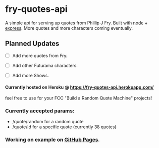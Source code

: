 # fry-quotes-api

A simple api for serving up quotes from Phillip J Fry. Built with [node](https://nodejs.org/en/) + [express](http://expressjs.com/). More quotes and more characters coming eventually. 

## Planned Updates
- [ ] Add more quotes from Fry.
- [ ] Add other Futurama characters.
- [ ] Add more Shows.


#### Currently hosted on Heroku @ https://fry-quotes-api.herokuapp.com/
feel free to use for your FCC "Build a Random Quote Machine" projects!

### Currently accepted params:
* /quote/random for a random quote
* /quote/id for a specific quote (currently 38 quotes)

### Working on example on [GitHub Pages](http://sphen.github.io/fryQuotes/index.html).
